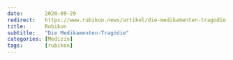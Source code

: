 ```yaml
---
date:       2020-09-29
redirect:   https://www.rubikon.news/artikel/die-medikamenten-tragodie
title:      Rubikon
subtitle:   "Die Medikamenten-Tragödie"
categories: [Medizin]
tags:       [rubikon]
---
```

